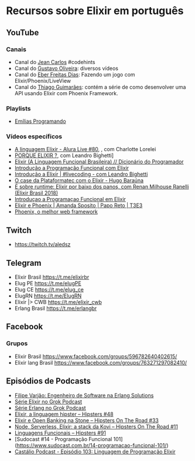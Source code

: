 # Recursos sobre Elixir em português 

## YouTube

### Canais

- Canal do [Jean Carlos](https://www.youtube.com/channel/UCjSFU-9JUt2ATyjomcsRgSQ) #codehints
- Canal do [Gustavo Oliveira](https://www.youtube.com/channel/UCl_BBK2sXZzQy_3ziNU7-XA): diversos vídeos
- Canal do [Eber Freitas Dias](https://www.youtube.com/channel/UCWXdamNzYUTqesb2ejGzzIQ): Fazendo um jogo com Elixir/Phoenix/LiveView
- Canal do [Thiago Guimarães](https://www.youtube.com/channel/UC2_fWMqS650QlK-N73r6fjQ): contém a série de como desenvolver uma API usando Elixir com Phoenix Framework.


### Playlists

- [Emílias Programando](https://www.youtube.com/watch?v=gJ-1xUlD8sY&list=PLF5ttO8F-IsT16ozoGdrWLzxAU9IMuJKS)

### Vídeos específicos
- [A linguagem Elixir - Alura Live #80](https://youtu.be/VGLhnZr1zWM), , com Charlotte Lorelei 
- [PORQUE ELIXIR ?](https://youtu.be/j_QWqs5gL3E), com Leandro Bighetti]
- [Elixir (A Linguagem Funcional Brasileira) // Dicionário do Programador](https://youtu.be/ypnqB7XR26Q)
- [Introdução a Programação Funcional com Elixir](https://youtu.be/dB6M4Hwv6cY)
- [Introdução a Elixir | #livecoding - com Leandro Bighetti](https://youtu.be/sReZI1izRZI)
- [O case da Plataformatec com o Elixir - Hugo Baraúna](https://youtu.be/XnEAllPTNWw)
- [É sobre runtime: Elixir por baixo dos panos, com Renan Milhouse Ranelli (Elixir Brasil 2018)](https://youtu.be/GQd6txh125w)
- [Introduçao a Programaçao Funcional em Elixir](https://youtu.be/dqg1lgYERHY)
- [Elixir e Phoenix | Amanda Sposito | Papo Reto | T3E3](https://youtu.be/xcKDGZntkdg)
- [Phoenix, o melhor web framework](https://youtu.be/zhTisehGoV8)

## Twitch

- https://twitch.tv/aledsz


## Telegram

- Elixir Brasil https://t.me/elixirbr
- Elug PE https://t.me/elugPE
- Elug CE https://t.me/elug_ce
- ElugRN https://t.me/ElugRN 
- Elixir |> CWB https://t.me/elixir_cwb
- Erlang Brasil https://t.me/erlangbr

## Facebook 


### Grupos

- Elixir Brasil https://www.facebook.com/groups/596782640402615/
- Elixir lang Brasil https://www.facebook.com/groups/763271297082410/


## Episódios de Podcasts

- [Filipe Varjão: Engenheiro de Software na Erlang Solutions](https://anchor.fm/adolfont/episodes/Filipe-Varjo-Engenheiro-de-Software-na-Erlang-Solutions-eeleht/a-a2ajnoa)
- [Série Elixir no Grok Podcast](https://www.grokpodcast.com.br/series/elixir/)
- [Série Erlang no Grok Podcast](https://www.grokpodcast.com.br/series/erlang/)
- [Elixir, a linguagem hipster – Hipsters #48](https://hipsters.tech/elixir-a-linguagem-hipster-hipsters-48/)
- [Elixir e Open Banking na Stone – Hipsters On The Road #33](https://hipsters.tech/elixir-e-open-banking-na-stone-hipsters-on-the-road-33/)
- [Node, Serverless, Elixir: a stack da Kovi – Hipsters On The Road #11](https://hipsters.tech/node-serverless-elixir-a-stack-da-kovi-hipsters-on-the-road-11/)
- [Linguagens Funcionais – Hipsters #91](https://hipsters.tech/linguagens-funcionais-hipsters-91/)
- [Sudocast #14 - Programação Funcional 101] (https://www.sudocast.com.br/14-programacao-funcional-101/) 
- [Castálio Podcast - Episódio 103: Linguagem de Programação Elixir](https://castalio.info/episodio-103-linguagem-de-programacao-elixir.html)
